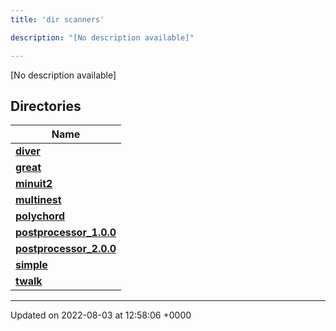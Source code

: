 ```yaml
---
title: 'dir scanners'

description: "[No description available]"

---
```







[No description available]

## Directories

| Name           |
| -------------- |
| **[diver](/documentation/code/gambit_sphinx/files/dir_8a784228ca6219402d8e768ef3d07ed4/#dir-diver)**  |
| **[great](/documentation/code/gambit_sphinx/files/dir_4e72509a65748ef232c5bdb38190799a/#dir-great)**  |
| **[minuit2](/documentation/code/gambit_sphinx/files/dir_a2e3f1b883fd3213afc91c38ea2538aa/#dir-minuit2)**  |
| **[multinest](/documentation/code/gambit_sphinx/files/dir_d6f2c634641de666ec4770394adf0d44/#dir-multinest)**  |
| **[polychord](/documentation/code/gambit_sphinx/files/dir_4146fa393fd2fa95201db6a9f7f3c7d4/#dir-polychord)**  |
| **[postprocessor_1.0.0](/documentation/code/gambit_sphinx/files/dir_5a837fd4eb57251ea3c7435ee457d510/#dir-postprocessor-1.0.0)**  |
| **[postprocessor_2.0.0](/documentation/code/gambit_sphinx/files/dir_19e22b0eacf25c81e760ed2edde069be/#dir-postprocessor-2.0.0)**  |
| **[simple](/documentation/code/gambit_sphinx/files/dir_b771c35c53f7f0d4ef99e9ec9113aa65/#dir-simple)**  |
| **[twalk](/documentation/code/gambit_sphinx/files/dir_469cfd999018b1b05b3fb826bf8dd5fe/#dir-twalk)**  |






-------------------------------

Updated on 2022-08-03 at 12:58:06 +0000
